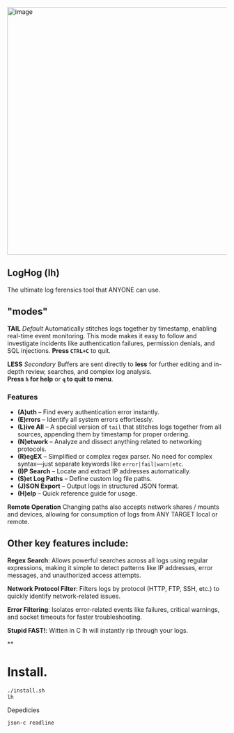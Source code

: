<img width="1177" height="569" alt="image" src="https://github.com/user-attachments/assets/907a3fd5-7aa5-41df-8d59-21919848572f" />

## LogHog (lh)

The ultimate log ferensics tool that ANYONE can use.

## "modes"

**TAIL**  *Default*
Automatically stitches logs together by timestamp, enabling real-time event monitoring. This mode makes 
it easy to follow and investigate incidents like authentication failures, permission denials, and SQL 
injections. **Press `CTRL+C`** to quit.

**LESS**  *Secondary*
Buffers are sent directly to **less** for further editing and in-depth review, searches, and complex log 
analysis.  
**Press `h` for help** or **`q` to quit to menu**.

### Features

- **(A)uth** – Find every authentication error instantly.  
- **(E)rrors** – Identify all system errors effortlessly.  
- **(L)ive All** – A special version of `tail` that stitches logs together from all sources, appending them by timestamp for proper ordering.  
- **(N)etwork** – Analyze and dissect anything related to networking protocols.  
- **(R)egEX** – Simplified or complex regex parser. No need for complex syntax—just separate keywords like `error|fail|warn|etc`.  
- **(I)P Search** – Locate and extract IP addresses automatically.  
- **(S)et Log Paths** – Define custom log file paths.  
- **(J)SON Export** – Output logs in structured JSON format.  
- **(H)elp** – Quick reference guide for usage.  

**Remote Operation**
Changing paths also accepts network shares / mounts and devices, allowing for consumption of logs from ANY TARGET local or remote.


## Other key features include:
  
**Regex Search**: Allows powerful searches across all logs using regular expressions, making it simple to detect 
patterns like IP addresses, error messages, and unauthorized access attempts. 

**Network Protocol Filter**: Filters logs by protocol (HTTP, FTP, SSH, etc.) to quickly identify network-related 
issues.

**Error Filtering**: Isolates error-related events like failures, critical warnings, and socket timeouts for faster 
troubleshooting.

**Stupid FAST!**: Witten in C lh will instantly rip through your logs.

**

# Install.

  ```bash
  ./install.sh
  lh
  ```

   
  Depedicies
  ```bash
  json-c readline
  ```

